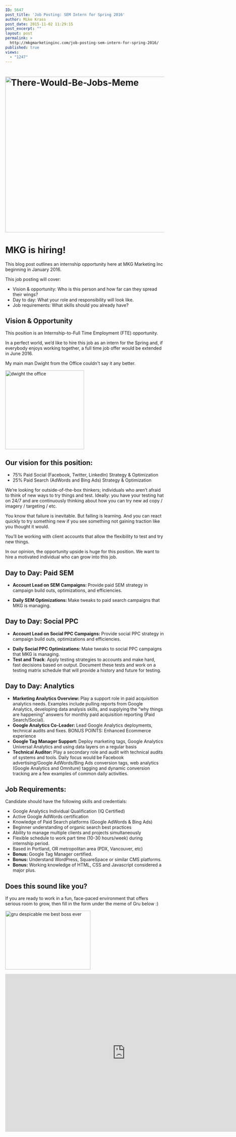 ```yaml
---
ID: 5647
post_title: 'Job Posting: SEM Intern for Spring 2016'
author: Mike Krass
post_date: 2015-11-02 11:29:15
post_excerpt: ""
layout: post
permalink: >
  http://mkgmarketinginc.com/job-posting-sem-intern-for-spring-2016/
published: true
views:
  - "1247"
---
```

<h1><a href="http://mkgmarketinginc.com/wp-content/uploads/2015/11/There-Would-Be-Jobs-Meme.png"><img class="aligncenter size-full wp-image-5648" src="http://mkgmarketinginc.com/wp-content/uploads/2015/11/There-Would-Be-Jobs-Meme.png" alt="There-Would-Be-Jobs-Meme" width="630" height="493" /></a></h1>
<h1>MKG is hiring!</h1>
<span style="font-weight: 400;">This blog post outlines an internship opportunity here at MKG Marketing Inc beginning in January 2016.</span>

<span style="font-weight: 400;">This job posting will cover:</span>
<ul>
	<li style="font-weight: 400;"><span style="font-weight: 400;">Vision &amp; opportunity: Who is this person and how far can they spread their wings?</span></li>
	<li style="font-weight: 400;"><span style="font-weight: 400;">Day to day: What your role and responsibility will look like.</span></li>
	<li style="font-weight: 400;"><span style="font-weight: 400;">Job requirements: What skills should you already have?</span></li>
</ul>
<h2>Vision &amp; Opportunity</h2>
<span style="font-weight: 400;">This position is an Internship-to-Full Time Employment (FTE) opportunity.</span>

<span style="font-weight: 400;">In a perfect world, we’d like to hire this job as an intern for the Spring and, if everybody enjoys working together, a full time job offer would be extended in June 2016.</span>

My main man Dwight from the Office couldn't say it any better.

<a href="http://mkgmarketinginc.com/wp-content/uploads/2015/11/dwight-the-office.jpg"><img class="size-full wp-image-5650 aligncenter" src="http://mkgmarketinginc.com/wp-content/uploads/2015/11/dwight-the-office.jpg" alt="dwight the office" width="250" height="250" /></a>
<h2>Our vision for this position:</h2>
<ul>
	<li style="font-weight: 400;"><span style="font-weight: 400;">75% Paid Social (Facebook, Twitter, LinkedIn) Strategy &amp; Optimization</span></li>
	<li style="font-weight: 400;"><span style="font-weight: 400;">25% Paid Search (AdWords and Bing Ads) Strategy &amp; Optimization</span></li>
</ul>
<span style="font-weight: 400;">We’re looking for outside-of-the-box thinkers; individuals who aren’t afraid to think of new ways to try things and test. Ideally: you have your testing hat on 24/7 and are continuously thinking about how you can try new ad copy / imagery / targeting / etc.</span>

<span style="font-weight: 400;">You know that failure is inevitable. But failing is learning. And you can react quickly to try something new if you see something not gaining traction like you thought it would.</span>

<span style="font-weight: 400;">You’ll be working with client accounts that allow the flexibility to test and try new things.</span>

<span style="font-weight: 400;">In our opinion, the opportunity upside is huge for this position. We want to hire a motivated individual who can grow into this job.</span>
<h2>Day to Day: Paid SEM</h2>
<ul>
	<li><b><b>Account Lead on SEM Campaigns: </b><span style="font-weight: 400;">Provide paid SEM strategy in campaign build outs, optimizations, and efficiencies.</span></b></li>
</ul>
<ul>
	<li style="font-weight: 400;"><b>Daily SEM Optimizations: </b><span style="font-weight: 400;">Make tweaks to paid search campaigns that MKG is managing.</span></li>
</ul>
<h2>Day to Day: Social PPC</h2>
<ul>
	<li><b><b>Account Lead on Social PPC Campaigns: </b><span style="font-weight: 400;">Provide social PPC strategy in campaign build outs, optimizations and efficiencies.</span></b></li>
</ul>
<ul>
	<li style="font-weight: 400;"><b>Daily Social PPC Optimizations: </b><span style="font-weight: 400;">Make tweaks to social PPC campaigns that MKG is managing.</span></li>
	<li style="font-weight: 400;"><b>Test and Track</b><span style="font-weight: 400;">: Apply testing strategies to accounts and make hard, fast decisions based on output. Document these tests and work on a testing matrix schedule that will provide a history and future for testing.</span></li>
</ul>
<h2>Day to Day: Analytics</h2>
<ul>
	<li style="font-weight: 400;"><b>Marketing Analytics Overview: </b><span style="font-weight: 400;">Play a support role in paid acquisition analytics needs. Examples include pulling reports from Google Analytics, developing data analysis skills, and supplying the “why things are happening” answers for monthly paid acquisition reporting (Paid Search/Social).</span></li>
	<li style="font-weight: 400;"><b>Google Analytics Co-Leader: </b><span style="font-weight: 400;">Lead Google Analytics deployments, technical audits and fixes. BONUS POINTS: Enhanced Ecommerce experience</span></li>
	<li style="font-weight: 400;"><b>Google Tag Manager Support: </b><span style="font-weight: 400;">Deploy marketing tags, Google Analytics Universal Analytics and using data layers on a regular basis</span></li>
	<li style="font-weight: 400;"><b>Technical Auditor: </b><span style="font-weight: 400;">Play a secondary role and audit with technical audits of systems and tools. Daily focus would be Facebook advertising/Google AdWords/Bing Ads conversion tags, web analytics (Google Analytics and Omniture) tagging and dynamic conversion tracking are a few examples of common daily activities.</span></li>
</ul>
<h2>Job Requirements:</h2>
<span style="font-weight: 400;">Candidate should have the following skills and credentials:</span>
<ul>
	<li style="font-weight: 400;"><span style="font-weight: 400;">Google Analytics Individual Qualification (IQ Certified) </span></li>
	<li style="font-weight: 400;"><span style="font-weight: 400;">Active Google AdWords certification</span></li>
	<li style="font-weight: 400;"><span style="font-weight: 400;">Knowledge of Paid Search platforms (Google AdWords &amp; Bing Ads)</span></li>
	<li style="font-weight: 400;"><span style="font-weight: 400;">Beginner understanding of organic search best practices</span></li>
	<li style="font-weight: 400;"><span style="font-weight: 400;">Ability to manage multiple clients and projects simultaneously</span></li>
	<li style="font-weight: 400;"><span style="font-weight: 400;">Flexible schedule to work part time (10-30 hours/week) during internship period.</span></li>
	<li style="font-weight: 400;"><span style="font-weight: 400;">Based in Portland, OR metropolitan area (PDX, Vancouver, etc)</span></li>
	<li style="font-weight: 400;"><strong>Bonus: </strong><span style="font-weight: 400;">Google Tag Manager certified.</span></li>
	<li style="font-weight: 400;"><strong>Bonus:</strong><span style="font-weight: 400;"> Understand WordPress, SquareSpace or similar CMS platforms.</span></li>
	<li style="font-weight: 400;"><strong>Bonus:</strong><span style="font-weight: 400;"> Working knowledge of HTML, CSS and Javascript considered a major plus.</span></li>
</ul>
<h2>Does this sound like you?</h2>
If you are ready to work in a fun, face-paced environment that offers serious room to grow, then fill in the form under the meme of Gru below :)

<a href="http://mkgmarketinginc.com/wp-content/uploads/2015/11/gru-despicable-me-best-boss-ever.jpg"><img class="aligncenter size-full wp-image-5651" src="http://mkgmarketinginc.com/wp-content/uploads/2015/11/gru-despicable-me-best-boss-ever.jpg" alt="gru despicable me best boss ever" width="270" height="186" /></a>

<iframe src="https://docs.google.com/forms/d/1yYf_1SWpdfyqPSQplRvwOfKX7CdcAX2SZTv5fy7KE6o/viewform?embedded=true" width="760" height="500" frameborder="0" marginwidth="0" marginheight="0">Loading...</iframe>